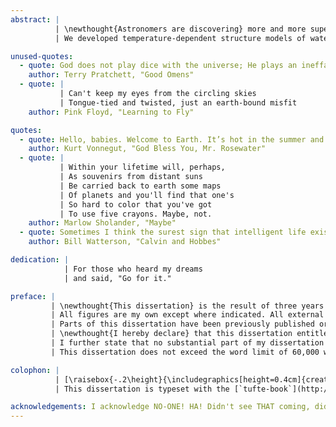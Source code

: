 ```yaml
---
abstract: |
          | \newthought{Astronomers are discovering} more and more super-Earths, planets around other stars whose sizes and masses lie somewhere between those of Earth and Neptune. We would like to constrain their composition to investigate whether they are more similar to rocky Earth or gaseous Neptune. To do this we need numerical models of their interiors. These models often exclude any thermal effects, a choice justified by noting that a heated rocky planet expands by only a small amount. But this is not necessarily true for planets with thick oceans or watery atmospheres. Water has a rich and interesting thermal behaviour: at high pressure and temperature it can be in any of several exotic plasma and ice phases. Planets with thick water layers, known as waterworlds, cannot therefore be accurately represented by models that represent them as cold spheres. But understanding how waterworlds vary in size and structure is important as we seek to interpret new observations of super-Earths.
          | We developed temperature-dependent structure models of waterworlds, treating both the interior structure and the atmosphere and including both internal and external heating. In doing so, we synthesized an improved equation of state for water to better capture how it behaves when heated or pressurised. Using these models, we show that: heat can significantly affect a watery planet’s size and structure; these planets can have large and difuse yet opaque atmospheres; and a planet can have a hot extended steam atmosphere even if only moderately heated from the inside. Our models are simpler than those based on energy transfer codes, yet are fast to evaluate and still capture thermal behaviour trends appropriately. We therefore suggest that they would be ideally suited to use in population synthesis, where thousands of planetary structures are used to quantify the statistical behaviour of ensembles of planets. Finally, we also explore how a planet might change size if it migrates or exists in an elliptical orbit, and we consider the astrobiological implications of heating a watery planet.

unused-quotes:
  - quote: God does not play dice with the universe; He plays an ineffable game of his own devising, which might be compared, from the perspective of any of the other players, to being involved in an obscure and complex version of poker in a pitch dark room, with blank cards, for infinite stakes, with a dealer who won't tell you the rules, and who smiles all the time.
    author: Terry Pratchett, "Good Omens"
  - quote: |
           | Can't keep my eyes from the circling skies
           | Tongue-tied and twisted, just an earth-bound misfit
    author: Pink Floyd, "Learning to Fly"

quotes:
  - quote: Hello, babies. Welcome to Earth. It’s hot in the summer and cold in the winter. It’s round and wet and crowded. At the outside, babies, you’ve got about a hundred years here. There’s only one rule that I know of, babies—God damn it, you’ve got to be kind.
    author: Kurt Vonnegut, "God Bless You, Mr. Rosewater"
  - quote: |
           | Within your lifetime will, perhaps,
           | As souvenirs from distant suns
           | Be carried back to earth some maps
           | Of planets and you'll find that one's
           | So hard to color that you've got
           | To use five crayons. Maybe, not.
    author: Marlow Sholander, "Maybe"
  - quote: Sometimes I think the surest sign that intelligent life exists elsewhere in the universe is that none of it has tried to contact us.
    author: Bill Watterson, "Calvin and Hobbes"

dedication: |
            | For those who heard my dreams
            | and said, "Go for it."

preface: |
         | \newthought{This dissertation} is the result of three years' work at the Institute of Astronomy under the supervision of Nikku Madhusudhan. I carried out the work and wrote each chapter with his guidance; he provided advice, ideas, and some editing of the text. Two other academics at the Institute, Ian Parry and Christopher Tout, provided advice and editing. Apart from this, none of the work in this dissertation is the result of anything done in collaboration.
         | All figures are my own except where indicated. All external sources of data are referenced in the text.
         | Parts of this dissertation have been previously published or submitted for publication. Chapters 2 and 3 are based on our paper, "In hot water: effects of temperature-dependent interiors on the radii of water-rich super-Earths" [@Thomas2016]. Chapter 4 is based on another paper, "Internal heating of watery super-Earths", submitted for publication.
         | \newthought{I hereby declare} that this dissertation entitled "Internal and atmospheric structures of heated watery super-Earths" is the result of my own work and includes nothing which is the outcome of work done in collaboration except as declared in this Preface and specified in the text. It is not substantially the same as any that I have submitted or is being concurrently submitted for a degree or diploma or other qualification at the University of Cambridge or any other University or similar institution.
         | I further state that no substantial part of my dissertation has already been submitted or is being concurrently submitted for any such degree, diploma or other qualification at the University of Cambridge or any other University of similar institution.
         | This dissertation does not exceed the word limit of 60,000 words prescribed by the Degree Committee for the Faculty of Physics and Chemistry.

colophon: |
          | [\raisebox{-.2\height}{\includegraphics[height=0.4cm]{creativecommons.pdf}}](http://creativecommons.org/licenses/by/4.0/) This work is licensed under a [Creative Commons Attribution 4.0 International License.](http://creativecommons.org/licenses/by/4.0/)
          | This dissertation is typeset with the [`tufte-book`](http://tufte-latex.github.io/tufte-latex/) \LaTeX\xspace class. It uses Markdown source, the [`Pandoc`](http://www.pandoc.org) document converter, and a custom template. The source code, including Jupyter notebooks containing the source for all figures, is available at \url{www.github.com/swt30/thesis}.

acknowledgements: I acknowledge NO-ONE! HA! Didn't see THAT coming, did you?
---
```

